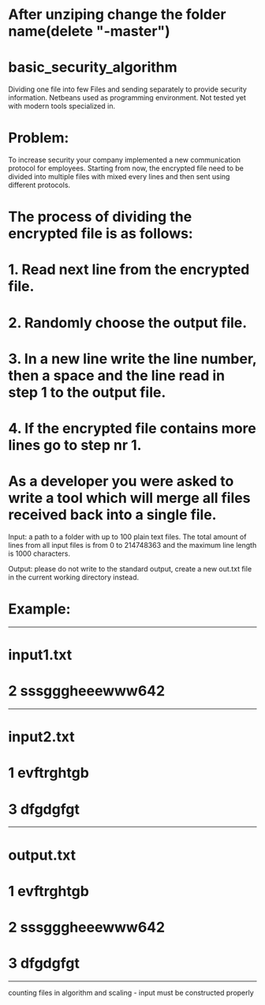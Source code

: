 # After unziping change the folder name(delete "-master")
# basic_security_algorithm
Dividing one file into few Files and sending separately to provide security information. Netbeans used as programming environment. Not tested yet with modern tools specialized in. 

# Problem:
To increase security your company implemented a new communication protocol for employees. Starting
from now, the encrypted file need to be divided into multiple files with mixed every lines and then sent using different
protocols.
# The process of dividing the encrypted file is as follows:
# 1. Read next line from the encrypted file.
# 2. Randomly choose the output file.
# 3. In a new line write the line number, then a space and the line read in step 1 to the output file.
# 4. If the encrypted file contains more lines go to step nr 1.

# As a developer you were asked to write a tool which will merge all files received back into a single file.

Input: a path to a folder with up to 100 plain text files. The total amount of lines from all input files is
from 0 to 214748363 and the maximum line length is 1000 characters.

Output: please do not write to the standard output, create a new out.txt file in the current working
directory instead.

# Example:
-------------------------------------------
# input1.txt
# 2 sssgggheeewww642
-------------------------------------------
# input2.txt
# 1 evftrghtgb
# 3 dfgdgfgt
-------------------------------------------
# output.txt
# 1 evftrghtgb
# 2 sssgggheeewww642
# 3 dfgdgfgt
-------------------------------------------
counting files in algorithm and scaling - input must be constructed properly
